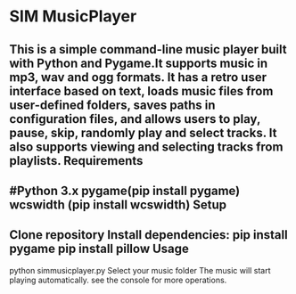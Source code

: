 **SIM MusicPlayer**
==== 
This is a simple command-line music player built with Python and Pygame.It supports music in mp3, wav and ogg formats. It has a retro user interface based on text, loads music files from user-defined folders, saves paths in configuration files, and allows users to play, pause, skip, randomly play and select tracks. It also supports viewing and selecting tracks from playlists.
Requirements
-------  
#Python 3.x
pygame(pip install pygame)
wcswidth (pip install wcswidth)
Setup
-------  
Clone repository
Install dependencies:
pip install pygame
pip install pillow
Usage
-------  
python simmusicplayer.py
Select your music folder
The music will start playing automatically.
see the console for more operations.

    
 

